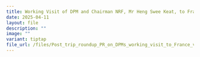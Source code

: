 ```yaml
---
title: Working Visit of DPM and Chairman NRF, Mr Heng Swee Keat, to France
date: 2025-04-11
layout: file
description: ""
image: ""
variant: tiptap
file_url: /files/Post_trip_roundup_PR_on_DPMs_working_visit_to_France_vr.pdf
---
```

